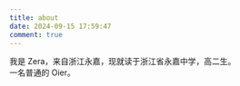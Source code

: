 ```yaml
---
title: about
date: 2024-09-15 17:59:47
comment: true
---
```


我是 Zera，来自浙江永嘉，现就读于浙江省永嘉中学，高二生。  
一名普通的 Oier。